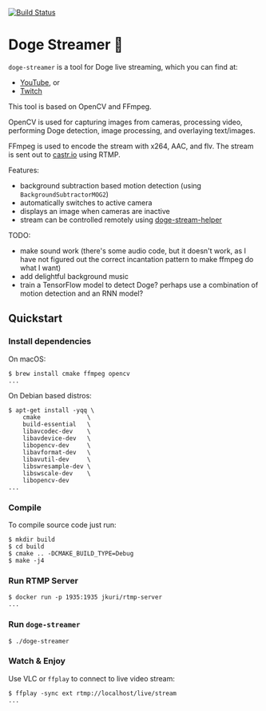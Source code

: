 [![Build Status](https://travis-ci.org/brndnmtthws/doge-streamer.svg?branch=master)](https://travis-ci.org/brndnmtthws/doge-streamer)

# Doge Streamer 🦊

`doge-streamer` is a tool for Doge live streaming, which you can find at:

- [YouTube](https://www.youtube.com/channel/UCg4HoZlSlRGvyPtcInkIQvQ), or
- [Twitch](https://www.twitch.tv/live_doge)

This tool is based on OpenCV and FFmpeg.

OpenCV is used for capturing images from cameras, processing video, performing Doge detection, image processing, and overlaying text/images.

FFmpeg is used to encode the stream with x264, AAC, and flv. The stream is sent out to [castr.io](castr.io) using RTMP.

Features:

- background subtraction based motion detection (using `BackgroundSubtractorMOG2`)
- automatically switches to active camera
- displays an image when cameras are inactive
- stream can be controlled remotely using [doge-stream-helper](https://github.com/brndnmtthws/doge-stream-helper)

TODO:

- make sound work (there's some audio code, but it doesn't work, as I have not figured out the correct incantation pattern to make ffmpeg do what I want)
- add delightful background music
- train a TensorFlow model to detect Doge? perhaps use a combination of motion detection and an RNN model?

## Quickstart

### Install dependencies

On macOS:

```ShellSession
$ brew install cmake ffmpeg opencv
...
```

On Debian based distros:

```ShellSession:
$ apt-get install -yqq \
    cmake             \
    build-essential   \
    libavcodec-dev    \
    libavdevice-dev   \
    libopencv-dev     \
    libavformat-dev   \
    libavutil-dev     \
    libswresample-dev \
    libswscale-dev    \
    libopencv-dev
...
```

### Compile

To compile source code just run:

```ShellSession
$ mkdir build
$ cd build
$ cmake .. -DCMAKE_BUILD_TYPE=Debug
$ make -j4
```

### Run RTMP Server

```ShellSession
$ docker run -p 1935:1935 jkuri/rtmp-server
...
```

### Run `doge-streamer`

```ShellSession
$ ./doge-streamer
```

### Watch & Enjoy

Use VLC or `ffplay` to connect to live video stream:

```ShellSession
$ ffplay -sync ext rtmp://localhost/live/stream
...
```
